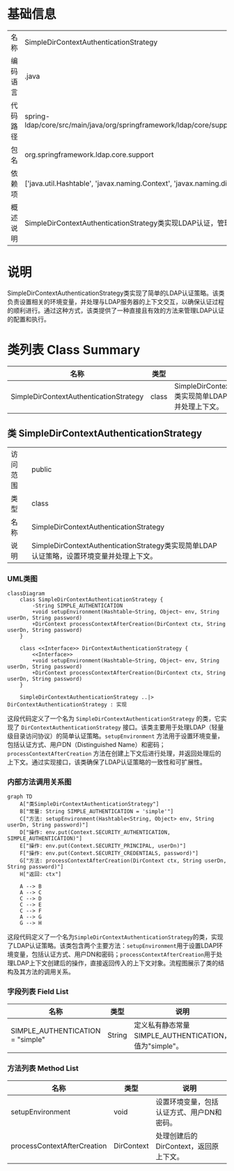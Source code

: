 # 基础信息

|      |      |
|------|------|
| 名称 | SimpleDirContextAuthenticationStrategy |
| 编码语言 | .java |
| 代码路径 | spring-ldap/core/src/main/java/org/springframework/ldap/core/support/SimpleDirContextAuthenticationStrategy.java |
| 包名 | org.springframework.ldap.core.support |
| 依赖项 | ['java.util.Hashtable', 'javax.naming.Context', 'javax.naming.directory.DirContext'] |
| 概述说明 | SimpleDirContextAuthenticationStrategy类实现LDAP认证，管理环境变量和上下文处理。 |

# 说明

SimpleDirContextAuthenticationStrategy类实现了简单的LDAP认证策略。该类负责设置相关的环境变量，并处理与LDAP服务器的上下文交互，以确保认证过程的顺利进行。通过这种方式，该类提供了一种直接且有效的方法来管理LDAP认证的配置和执行。

# 类列表 Class Summary

| 名称   | 类型  | 说明 |
|-------|------|-------------|
| SimpleDirContextAuthenticationStrategy | class | SimpleDirContextAuthenticationStrategy类实现简单LDAP认证策略，设置环境变量并处理上下文。 |



## 类 SimpleDirContextAuthenticationStrategy

|      |      |
|------|------|
| 访问范围 | public |
| 类型 | class |
| 名称 | SimpleDirContextAuthenticationStrategy |
| 说明 | SimpleDirContextAuthenticationStrategy类实现简单LDAP认证策略，设置环境变量并处理上下文。 |


### UML类图

```mermaid
classDiagram
    class SimpleDirContextAuthenticationStrategy {
        -String SIMPLE_AUTHENTICATION
        +void setupEnvironment(Hashtable~String, Object~ env, String userDn, String password)
        +DirContext processContextAfterCreation(DirContext ctx, String userDn, String password)
    }

    class <<Interface>> DirContextAuthenticationStrategy {
        <<Interface>>
        +void setupEnvironment(Hashtable~String, Object~ env, String userDn, String password)
        +DirContext processContextAfterCreation(DirContext ctx, String userDn, String password)
    }

    SimpleDirContextAuthenticationStrategy ..|> DirContextAuthenticationStrategy : 实现
```

这段代码定义了一个名为 `SimpleDirContextAuthenticationStrategy` 的类，它实现了 `DirContextAuthenticationStrategy` 接口。该类主要用于处理LDAP（轻量级目录访问协议）的简单认证策略。`setupEnvironment` 方法用于设置环境变量，包括认证方式、用户DN（Distinguished Name）和密码；`processContextAfterCreation` 方法在创建上下文后进行处理，并返回处理后的上下文。通过实现接口，该类确保了LDAP认证策略的一致性和可扩展性。


### 内部方法调用关系图

```mermaid
graph TD
    A["类SimpleDirContextAuthenticationStrategy"]
    B["常量: String SIMPLE_AUTHENTICATION = 'simple'"]
    C["方法: setupEnvironment(Hashtable<String, Object> env, String userDn, String password)"]
    D["操作: env.put(Context.SECURITY_AUTHENTICATION, SIMPLE_AUTHENTICATION)"]
    E["操作: env.put(Context.SECURITY_PRINCIPAL, userDn)"]
    F["操作: env.put(Context.SECURITY_CREDENTIALS, password)"]
    G["方法: processContextAfterCreation(DirContext ctx, String userDn, String password)"]
    H["返回: ctx"]

    A --> B
    A --> C
    C --> D
    C --> E
    C --> F
    A --> G
    G --> H
```

这段代码定义了一个名为`SimpleDirContextAuthenticationStrategy`的类，实现了LDAP认证策略。该类包含两个主要方法：`setupEnvironment`用于设置LDAP环境变量，包括认证方式、用户DN和密码；`processContextAfterCreation`用于处理LDAP上下文创建后的操作，直接返回传入的上下文对象。流程图展示了类的结构及其方法的调用关系。

### 字段列表 Field List

| 名称  | 类型  | 说明 |
|-------|-------|------|
| SIMPLE_AUTHENTICATION = "simple" | String | 定义私有静态常量SIMPLE_AUTHENTICATION，值为"simple"。 |

### 方法列表 Method List

| 名称  | 类型  | 说明 |
|-------|-------|------|
| setupEnvironment | void | 设置环境变量，包括认证方式、用户DN和密码。 |
| processContextAfterCreation | DirContext | 处理创建后的DirContext，返回原上下文。 |




